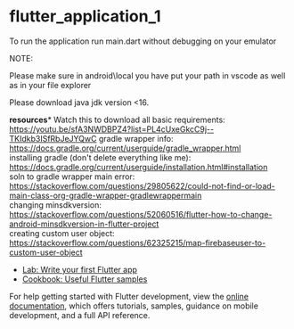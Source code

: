# flutter_application_1
To run the application
run main.dart without debugging on your emulator


NOTE:

Please make sure in android\local you have put your path in vscode as well as in your file explorer

Please download java jdk version <16.


******************resources*******************
Watch this to download all basic requirements: https://youtu.be/sfA3NWDBPZ4?list=PL4cUxeGkcC9j--TKIdkb3ISfRbJeJYQwC
gradle wrapper info: https://docs.gradle.org/current/userguide/gradle_wrapper.html                                        
installing gradle (don't delete everything like me): https://docs.gradle.org/current/userguide/installation.html#installation                          
soln to gradle wrapper main error: https://stackoverflow.com/questions/29805622/could-not-find-or-load-main-class-org-gradle-wrapper-gradlewrappermain             
changing minsdkversion: https://stackoverflow.com/questions/52060516/flutter-how-to-change-android-minsdkversion-in-flutter-project                   
creating custom user object: https://stackoverflow.com/questions/62325215/map-firebaseuser-to-custom-user-object                     





- [Lab: Write your first Flutter app](https://docs.flutter.dev/get-started/codelab)
- [Cookbook: Useful Flutter samples](https://docs.flutter.dev/cookbook)

For help getting started with Flutter development, view the
[online documentation](https://docs.flutter.dev/), which offers tutorials,
samples, guidance on mobile development, and a full API reference.
